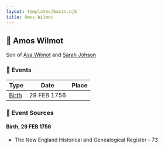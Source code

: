 ```yaml
---
layout: templates/basic.njk
title: Amos Wilmot
---
```

## 🔵 Amos Wilmot

Son of [Asa Wilmot](/people/1/15735504) and [Sarah Johson](/people/4/48968878)

### 📆 Events

Type | Date | Place
------ | ------ | ------
[Birth](#event-0) | 29 FEB 1756 |

### 📰 Event Sources

#### <a id="event-0"></a> Birth, 29 FEB 1756
* The New England Historical and Genealogical Register  - 73
